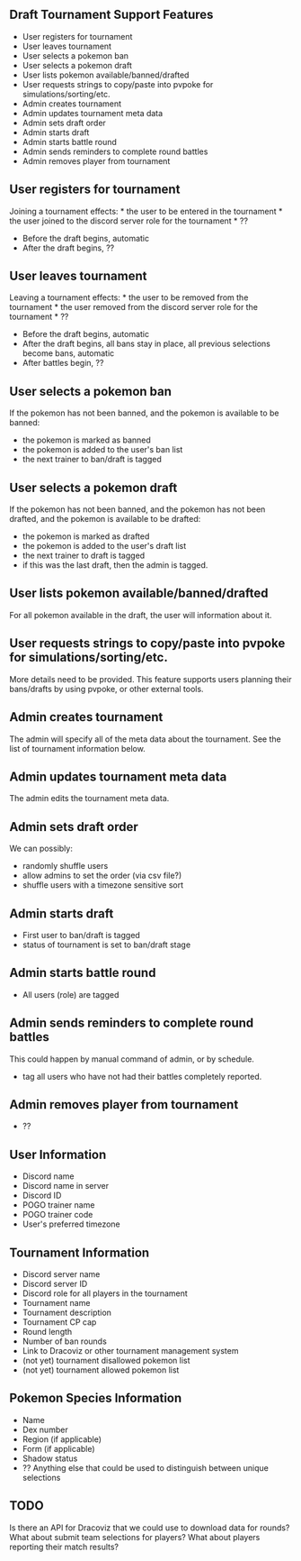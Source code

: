 Draft Tournament Support Features
---------------------------------

- User registers for tournament
- User leaves tournament
- User selects a pokemon ban
- User selects a pokemon draft
- User lists pokemon available/banned/drafted
- User requests strings to copy/paste into pvpoke for simulations/sorting/etc.
- Admin creates tournament
- Admin updates tournament meta data
- Admin sets draft order
- Admin starts draft
- Admin starts battle round
- Admin sends reminders to complete round battles
- Admin removes player from tournament


## User registers for tournament
  Joining a tournament effects:
    * the user to be entered in the tournament
    * the user joined to the discord server role for the tournament
    * ??
  + Before the draft begins, automatic
  + After the draft begins, ??

## User leaves tournament
  Leaving a tournament effects:
    * the user to be removed from the tournament
    * the user removed from the discord server role for the tournament
    * ??
  + Before the draft begins, automatic
  + After the draft begins, all bans stay in place, all previous selections become bans, automatic
  + After battles begin, ??

## User selects a pokemon ban
  If the pokemon has not been banned, and the pokemon is available to be banned:
  - the pokemon is marked as banned
  - the pokemon is added to the user's ban list
  - the next trainer to ban/draft is tagged
  
## User selects a pokemon draft
  If the pokemon has not been banned, and the pokemon has not been drafted, and the pokemon is available to be drafted:
  - the pokemon is marked as drafted
  - the pokemon is added to the user's draft list
  - the next trainer to draft is tagged
  - if this was the last draft, then the admin is tagged.

## User lists pokemon available/banned/drafted
  For all pokemon available in the draft, the user will information about it.
  
## User requests strings to copy/paste into pvpoke for simulations/sorting/etc.
  More details need to be provided. This feature supports users planning
  their bans/drafts by using pvpoke, or other external tools.

## Admin creates tournament
  The admin will specify all of the meta data about the tournament.
  See the list of tournament information below.

## Admin updates tournament meta data
  The admin edits the tournament meta data.

## Admin sets draft order
  We can possibly:
  - randomly shuffle users
  - allow admins to set the order (via csv file?)
  - shuffle users with a timezone sensitive sort

## Admin starts draft
  - First user to ban/draft is tagged
  - status of tournament is set to ban/draft stage

## Admin starts battle round
  - All users (role) are tagged

## Admin sends reminders to complete round battles
  This could happen by manual command of admin, or by schedule.
  - tag all users who have not had their battles completely reported.

## Admin removes player from tournament
  - ??


User Information
----------------

- Discord name
- Discord name in server
- Discord ID
- POGO trainer name
- POGO trainer code
- User's preferred timezone

Tournament Information
----------------------

- Discord server name
- Discord server ID
- Discord role for all players in the tournament
- Tournament name
- Tournament description
- Tournament CP cap
- Round length
- Number of ban rounds
- Link to Dracoviz or other tournament management system
- (not yet) tournament disallowed pokemon list
- (not yet) tournament allowed pokemon list

Pokemon Species Information
-------------------

- Name
- Dex number
- Region (if applicable)
- Form (if applicable)
- Shadow status
- ?? Anything else that could be used to distinguish between unique selections

TODO
----

Is there an API for Dracoviz that we could use to download data for rounds? 
What about submit team selections for players? What about players reporting
their match results?

